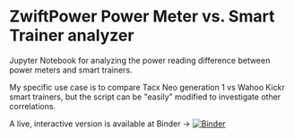 # ZwiftPower Power Meter vs. Smart Trainer analyzer

Jupyter Notebook for analyzing the power reading difference between power meters and smart trainers. 

My specific use case is to compare Tacx Neo generation 1 vs Wahoo Kickr smart trainers, but the script can be "easily" modified to investigate other correlations.

A live, interactive version is available at Binder → 
[![Binder](https://mybinder.org/badge_logo.svg)](https://mybinder.org/v2/gh/stalegjelsten/zwiftpower-power-data-analyzer/main)

